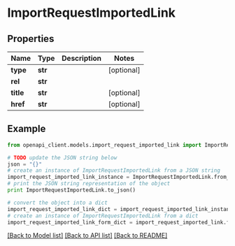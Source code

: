 # ImportRequestImportedLink


## Properties

Name | Type | Description | Notes
------------ | ------------- | ------------- | -------------
**type** | **str** |  | [optional] 
**rel** | **str** |  | 
**title** | **str** |  | [optional] 
**href** | **str** |  | [optional] 

## Example

```python
from openapi_client.models.import_request_imported_link import ImportRequestImportedLink

# TODO update the JSON string below
json = "{}"
# create an instance of ImportRequestImportedLink from a JSON string
import_request_imported_link_instance = ImportRequestImportedLink.from_json(json)
# print the JSON string representation of the object
print ImportRequestImportedLink.to_json()

# convert the object into a dict
import_request_imported_link_dict = import_request_imported_link_instance.to_dict()
# create an instance of ImportRequestImportedLink from a dict
import_request_imported_link_form_dict = import_request_imported_link.from_dict(import_request_imported_link_dict)
```
[[Back to Model list]](../README.md#documentation-for-models) [[Back to API list]](../README.md#documentation-for-api-endpoints) [[Back to README]](../README.md)


